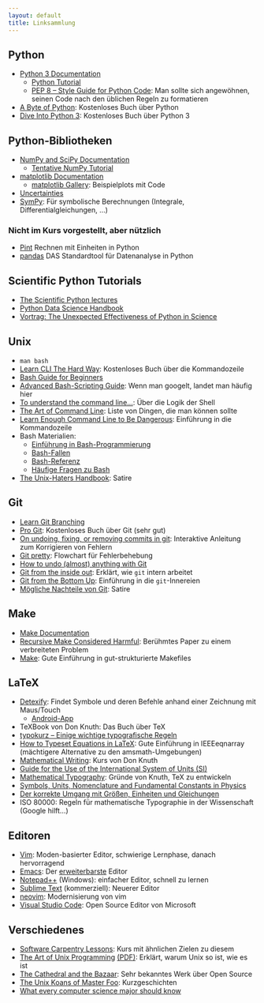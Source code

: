 ```yaml
---
layout: default
title: Linksammlung
---
```


## Python

- [Python 3 Documentation](https://docs.python.org/3/)
    - [Python Tutorial](https://docs.python.org/3/tutorial/index.html)
    - [PEP 8 – Style Guide for Python Code](https://www.python.org/dev/peps/pep-0008/): Man sollte sich angewöhnen, seinen Code nach den üblichen Regeln zu formatieren
- [A Byte of Python](http://www.swaroopch.com/notes/python/): Kostenloses Buch über Python
- [Dive Into Python 3](http://www.diveintopython3.net/): Kostenloses Buch über Python 3

## Python-Bibliotheken

- [NumPy and SciPy Documentation](http://docs.scipy.org/doc/)
    - [Tentative NumPy Tutorial](http://www.scipy.org/Tentative_NumPy_Tutorial)
- [matplotlib Documentation](http://matplotlib.org/contents.html)
    - [matplotlib Gallery](http://matplotlib.org/gallery.html): Beispielplots mit Code
- [Uncertainties](https://pythonhosted.org/uncertainties/)
- [SymPy](http://sympy.org/en/index.html): Für symbolische Berechnungen (Integrale, Differentialgleichungen, …)

### Nicht im Kurs vorgestellt, aber nützlich

- [Pint](https://pypi.python.org/pypi/Pint/) Rechnen mit Einheiten in Python
- [pandas](http://pandas.pydata.org/) DAS Standardtool für Datenanalyse in Python

## Scientific Python Tutorials

- [The Scientific Python lectures](https://github.com/jrjohansson/scientific-python-lectures)
- [Python Data Science Handbook](https://github.com/jakevdp/PythonDataScienceHandbook)
- [Vortrag: The Unexpected Effectiveness of Python in Science](https://www.youtube.com/watch?v=ZyjCqQEUa8o&t=10s)

## Unix

- `man bash`
- [Learn CLI The Hard Way](http://cli.learncodethehardway.org/): Kostenloses Buch über die Kommandozeile
- [Bash Guide for Beginners](http://tldp.org/LDP/Bash-Beginners-Guide/html/index.html)
- [Advanced Bash-Scripting Guide](http://tldp.org/LDP/abs/html/index.html): Wenn man googelt, landet man häufig hier
- [To understand the command line…](http://geekblog.oneandoneis2.org/index.php/2012/09/30/to-understand-the-command-line): Über die Logik der Shell
- [The Art of Command Line](https://github.com/jlevy/the-art-of-command-line): Liste von Dingen, die man können sollte
- [Learn Enough Command Line to Be Dangerous](http://www.learnenough.com/command-line): Einführung in die Kommandozeile
- Bash Materialien:
    - [Einführung in Bash-Programmierung](http://mywiki.wooledge.org/BashGuide)
    - [Bash-Fallen](http://mywiki.wooledge.org/BashPitfalls)
    - [Bash-Referenz](http://mywiki.wooledge.org/BashSheet)
    - [Häufige Fragen zu Bash](http://mywiki.wooledge.org/BashFAQ)
- [The Unix-Haters Handbook](http://richard.esplins.org/static/downloads/unix-haters-handbook.pdf): Satire

## Git

- [Learn Git Branching](http://learngitbranching.js.org/)
- [Pro Git](https://git-scm.com/book/en/v2): Kostenloses Buch über Git (sehr gut)
- [On undoing, fixing, or removing commits in git](https://sethrobertson.github.io/GitFixUm/fixup.html): Interaktive Anleitung zum Korrigieren von Fehlern
- [Git pretty](http://justinhileman.info/article/git-pretty/): Flowchart für Fehlerbehebung
- [How to undo (almost) anything with Git](https://github.com/blog/2019-how-to-undo-almost-anything-with-git)
- [Git from the inside out](https://codewords.recurse.com/issues/two/git-from-the-inside-out): Erklärt, wie `git` intern arbeitet
- [Git from the Bottom Up](https://jwiegley.github.io/git-from-the-bottom-up/): Einführung in die `git`-Innereien
- [Mögliche Nachteile von Git](https://youtu.be/CDeG4S-mJts): Satire

## Make

- [Make Documentation](https://www.gnu.org/software/make/manual/make.html)
- [Recursive Make Considered Harmful](http://citeseerx.ist.psu.edu/viewdoc/download;jsessionid=6C8DF5B6B13CBFD5FCFCD59C2B8703B6?doi=10.1.1.20.2572&rep=rep1&type=pdf): Berühmtes Paper zu einem verbreiteten Problem
- [Make](http://www.ploxiln.net/make.html): Gute Einführung in gut-strukturierte Makefiles

## LaTeX

- [Detexify](https://detexify.kirelabs.org/classify.html): Findet Symbole und deren Befehle anhand einer Zeichnung mit Maus/Touch
  - [Android-App](https://play.google.com/store/apps/details?id=website.marty.detexify)
- TeXBook von Don Knuth: Das Buch über TeX
- [typokurz – Einige wichtige typografische Regeln](http://zvisionwelt.files.wordpress.com/2012/01/typokurz.pdf)
- [How to Typeset Equations in LaTeX](http://moser-isi.ethz.ch/docs/typeset_equations.pdf): Gute Einführung in IEEEeqnarray (mächtigere Alternative zu den amsmath-Umgebungen)
- [Mathematical Writing](http://tex.loria.fr/typographie/mathwriting.pdf): Kurs von Don Knuth
- [Guide for the Use of the International System of Units (SI)](http://physics.nist.gov/cuu/pdf/sp811.pdf)
- [Mathematical Typography](http://www.ams.org/journals/bull/1979-01-02/S0273-0979-1979-14598-1/S0273-0979-1979-14598-1.pdf): Gründe von Knuth, TeX zu entwickeln
- [Symbols, Units, Nomenclature and Fundamental Constants in Physics](http://iupap.org/wp-content/uploads/2014/05/A4.pdf)
- [Der korrekte Umgang mit Größen, Einheiten und Gleichungen](http://karriere.rohde-schwarz.de/fileadmin/customer/downloads/PDF/Der_korrekte_Umgang_mit_Groessen_Einheiten_und_Gleichungen_bro_de_01.pdf)
- ISO 80000: Regeln für mathematische Typographie in der Wissenschaft (Google hilft…)

## Editoren

- [Vim](http://www.vim.org/): Moden-basierter Editor, schwierige Lernphase, danach hervorragend
- [Emacs](https://www.gnu.org/software/emacs/emacs.html): Der [erweiterbarste](https://xkcd.com/378/) Editor
- [Notepad++](https://notepad-plus-plus.org/) (Windows): einfacher Editor, schnell zu lernen
- [Sublime Text](http://www.sublimetext.com/3) (kommerziell): Neuerer Editor
- [neovim](http://neovim.io/): Modernisierung von vim
- [Visual Studio Code](https://code.visualstudio.com/): Open Source Editor von Microsoft 

## Verschiedenes

- [Software Carpentry Lessons](http://software-carpentry.org/lessons.html): Kurs mit ähnlichen Zielen zu diesem
- [The Art of Unix Programming](http://www.catb.org/~esr/writings/taoup/) [(PDF)](http://www.catb.org/esr/writings/taoup/html/graphics/taoup.pdf): Erklärt, warum Unix so ist, wie es ist
- [The Cathedral and the Bazaar](http://www.catb.org/~esr/writings/cathedral-bazaar/cathedral-bazaar/): Sehr bekanntes Werk über Open Source
- [The Unix Koans of Master Foo](http://www.catb.org/~esr/writings/unix-koans/): Kurzgeschichten
- [What every computer science major should know](http://matt.might.net/articles/what-cs-majors-should-know/)
